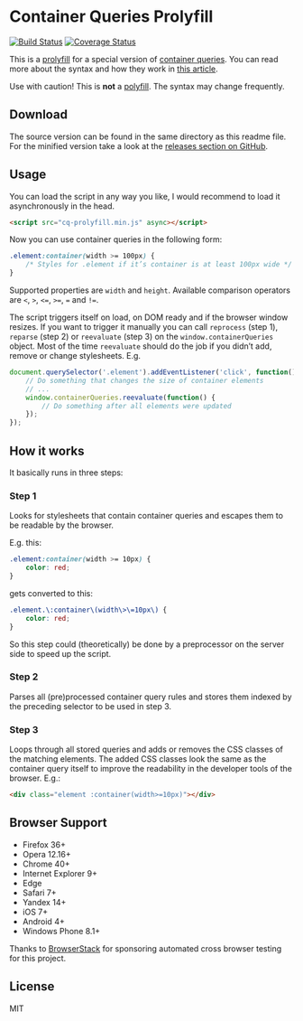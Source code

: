 # Container Queries Prolyfill

[![Build Status](https://travis-ci.org/ausi/cq-prolyfill.svg?branch=master)](https://travis-ci.org/ausi/cq-prolyfill/branches) [![Coverage Status](https://coveralls.io/repos/ausi/cq-prolyfill/badge.svg?branch=master&service=github)](https://coveralls.io/github/ausi/cq-prolyfill?branch=master)

This is a [prolyfill](https://youtu.be/UpVj5azI-iI?t=24m54s) for a special version of [container queries](https://github.com/ResponsiveImagesCG/container-queries). You can read more about the syntax and how they work in [this article](https://au.si/css-container-queries).

Use with caution! This is **not** a [polyfill](https://en.wikipedia.org/wiki/Polyfill). The syntax may change frequently.

## Download

The source version can be found in the same directory as this readme file. For the minified version take a look at the [releases section on GitHub](https://github.com/ausi/cq-prolyfill/releases).

## Usage

You can load the script in any way you like, I would recommend to load it asynchronously in the head.

```html
<script src="cq-prolyfill.min.js" async></script>
```

Now you can use container queries in the following form:

```css
.element:container(width >= 100px) {
	/* Styles for .element if it’s container is at least 100px wide */
}
```

Supported properties are `width` and `height`. Available comparison operators are `<`, `>`, `<=`, `>=`, `=` and `!=`.

The script triggers itself on load, on DOM ready and if the browser window resizes. If you want to trigger it manually you can call `reprocess` (step 1), `reparse` (step 2) or `reevaluate` (step 3) on the `window.containerQueries` object. Most of the time `reevaluate` should do the job if you didn’t add, remove or change stylesheets. E.g.

```js
document.querySelector('.element').addEventListener('click', function() {
	// Do something that changes the size of container elements
	// ...
	window.containerQueries.reevaluate(function() {
		// Do something after all elements were updated
	});
});
```

## How it works

It basically runs in three steps:

### Step 1

Looks for stylesheets that contain container queries and escapes them to be readable by the browser.

E.g. this:

```css
.element:container(width >= 10px) {
	color: red;
}
```

gets converted to this:

```css
.element.\:container\(width\>\=10px\) {
	color: red;
}
```

So this step could (theoretically) be done by a preprocessor on the server side to speed up the script.

### Step 2

Parses all (pre)processed container query rules and stores them indexed by the preceding selector to be used in step 3.

### Step 3

Loops through all stored queries and adds or removes the CSS classes of the matching elements. The added CSS classes look the same as the container query itself to improve the readability in the developer tools of the browser. E.g.:

```html
<div class="element :container(width>=10px)"></div>
```

## Browser Support

* Firefox 36+
* Opera 12.16+
* Chrome 40+
* Internet Explorer 9+
* Edge
* Safari 7+
* Yandex 14+
* iOS 7+
* Android 4+
* Windows Phone 8.1+

Thanks to [BrowserStack](https://www.browserstack.com/automate) for sponsoring automated cross browser testing for this project.

## License

MIT

